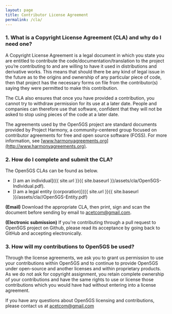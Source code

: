 ```yaml
---
layout: page
title: Contributor License Agreement
permalink: /cla/
---
```


### 1. What is a Copyright License Agreement (CLA) and why do I need one?

A Copyright License Agreement is a legal document in which you state you are entitled to contribute the code/documentation/translation to the project you’re contributing to and are willing to have it used in distributions and derivative works. This means that should there be any kind of legal issue in the future as to the origins and ownership of any particular piece of code, then that project has the necessary forms on file from the contributor(s) saying they were permitted to make this contribution.

The CLA also ensures that once you have provided a contribution, you cannot try to withdraw permission for its use at a later date. People and companies can therefore use that software, confident that they will not be asked to stop using pieces of the code at a later date.

The agreements used by the Open5GS project are standard documents provided by Project Harmony, a community-centered group focused on contributor agreements for free and open source software (FOSS). For more information, see [www.harmonyagreements.org](http://www.harmonyagreements.org).


### 2. How do I complete and submit the CLA?

The Open5GS CLAs can be found as below.
- [I am an individual]({{ site.url }}{{ site.baseurl }}/assets/cla/Open5GS-Individual.pdf). 
- [I am a legal entity (corporation)]({{ site.url }}{{ site.baseurl }}/assets/cla//Open5GS-Entity.pdf)

**(Email)** Download the appropriate CLA, then print, sign and scan the document before sending by email to [acetcom@gmail.com](mailto:acetcom@gmail.com).

**(Electronic submission)** If you're contributing through a pull request to Open5GS project on Github, please read its acceptance by going back to GitHub and accepting electronically.

### 3. How will my contributions to Open5GS be used?

Through the license agreements, we ask you to grant us permission to use your contributions within Open5GS and to continue to provide Open5GS under open-source and another licenses and within proprietary products. As we do not ask for copyright assignment, you retain complete ownership of your contributions and have the same rights to use or license those contributions which you would have had without entering into a license agreement.

If you have any questions about Open5GS licensing and contributions, please contact us at [acetcom@gmail.com](mailto:acetcom@gmail.com)
